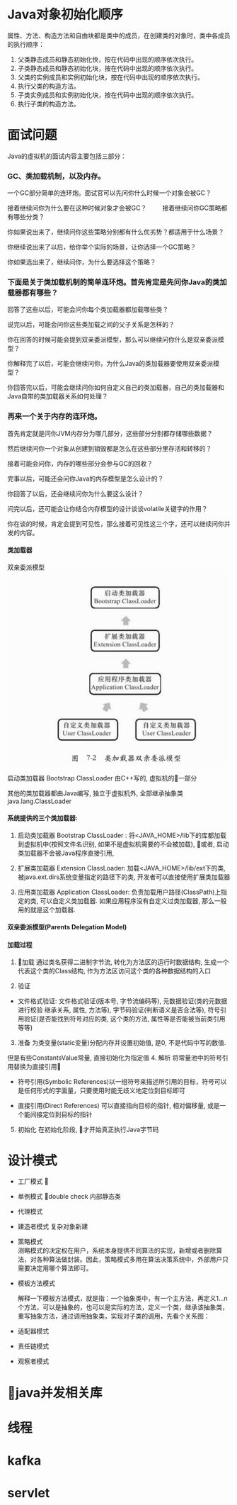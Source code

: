 # Java对象初始化顺序
属性、方法、构造方法和自由块都是类中的成员，在创建类的对象时，类中各成员的执行顺序：
1. 父类静态成员和静态初始化快，按在代码中出现的顺序依次执行。
2. 子类静态成员和静态初始化块，按在代码中出现的顺序依次执行。
3. 父类的实例成员和实例初始化块，按在代码中出现的顺序依次执行。
4. 执行父类的构造方法。
5. 子类实例成员和实例初始化块，按在代码中出现的顺序依次执行。
6. 执行子类的构造方法。


# 面试问题

Java的虚拟机的面试内容主要包括三部分：
### GC、类加载机制，以及内存。　　
一个GC部分简单的连环炮。面试官可以先问你什么时候一个对象会被GC？　　

接着继续问你为什么要在这种时候对象才会被GC？　
　
接着继续问你GC策略都有哪些分类？　　

你如果说出来了，继续问你这些策略分别都有什么优劣势？都适用于什么场景？

你继续说出来了以后，给你举个实际的场景，让你选择一个GC策略？　　

你如果选出来了，继续问你，为什么要选择这个策略？

### 下面是关于类加载机制的简单连环炮。首先肯定是先问你Java的类加载器都有哪些？　　

回答了这些以后，可能会问你每个类加载器都加载哪些类？　　

说完以后，可能会问你这些类加载之间的父子关系是怎样的？　　

你在回答的时候可能会提到双亲委派模型，那么可以继续问你什么是双亲委派模型？　　

你解释完了以后，可能会继续问你，为什么Java的类加载器要使用双亲委派模型？　　

你回答完以后，可能会继续问你如何自定义自己的类加载器，自己的类加载器和Java自带的类加载器关系如何处理？

### 再来一个关于内存的连环炮。
首先肯定就是问你JVM内存分为哪几部分，这些部分分别都存储哪些数据？　　

然后继续问你一个对象从创建到销毁都是怎么在这些部分里存活和转移的？　　

接着可能会问你，内存的哪些部分会参与GC的回收？　　

完事以后，可能还会问你Java的内存模型是怎么设计的？　　

你回答了以后，还会继续问你为什么要这么设计？　　

问完以后，还可能会让你结合内存模型的设计谈谈volatile关键字的作用？　　

你在谈的时候，肯定会提到可见性，那么接着可见性这三个字，还可以继续问你并发的内容。



#### 类加载器
双亲委派模型
![](img/2017-07-28-15-19-39.png)

启动类加载器 Bootstrap ClassLoader 由C++写的, 虚拟机的一部分

其他的类加载器都由Java编写, 独立于虚拟机外, 全部继承抽象类java.lang.ClassLoader

#### 系统提供的三个类加载器:
1. 启动类加载器 Bootstrap ClassLoader : 将<JAVA_HOME>/lib下的库都加载到虚拟机中(按照文件名识别, 如果不是虚拟机需要的不会被加载), 或者, 启动类加载器不会被Java程序直接引用, 

2. 扩展类加载器 Extension ClassLoader: 加载<JAVA_HOME>/lib/ext下的类,  被java.ext.dirs系统变量指定的路径下的类, 开发者可以直接使用扩展类加载器

3. 应用类加载器 Application ClassLoader: 负责加载用户路径(ClassPath)上指定的类, 可以自定义类加载器. 如果应用程序没有自定义过类加载器, 那么一般用的就是这个加载器.

#### 双亲委派模型(Parents Delegation Model)

#### 加载过程
1. 加载
通过类名获得二进制字节流, 转化为方法区的运行时数据结构, 生成一个代表这个类的Class结构, 作为方法区访问这个类的各种数据结构的入口

2. 验证
- 文件格式验证: 文件格式验证(版本号, 字节流编码等), 元数据验证(类的元数据进行校验 继承关系, 属性, 方法等), 字节码验证(判断语义是否合法等), 符号引用验证(是否能找到符号对应的类, 这个类的方法, 属性等是否能被当前类引用等等)

3. 准备
为类变量(static变量)分配内存并设置初始值, 是0, 不是代码中写的数值.

但是有些ConstantsValue常量, 直接初始化为指定值
4. 解析
将常量池中的符号引用替换为直接引用

- 符号引用(Symbolic References)以一组符号来描述所引用的目标，符号可以是任何形式的字面量，只要使用时能无歧义地定位到目标即可

- 直接引用(Direct References) 可以直接指向目标的指针, 相对偏移量, 或是一个能间接定位到目标的指针

5. 初始化
在初始化阶段, 才开始真正执行Java字节码


# 设计模式
- 工厂模式  
-  单例模式  double check  内部静态类
- 代理模式  
- 建造者模式  复杂对象新建
- 策略模式  
 测略模式的决定权在用户，系统本身提供不同算法的实现，新增或者删除算法，对各种算法做封装。因此，策略模式多用在算法决策系统中，外部用户只需要决定用哪个算法即可。
- 模板方法模式

    解释一下模板方法模式，就是指：一个抽象类中，有一个主方法，再定义1...n个方法，可以是抽象的，也可以是实际的方法，定义一个类，继承该抽象类，重写抽象方法，通过调用抽象类，实现对子类的调用，先看个关系图：

- 适配器模式
- 责任链模式
- 观察者模式
# java并发相关库


# 线程

# kafka
# servlet


